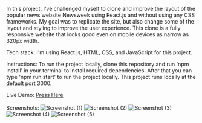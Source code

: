 In this project, I've challenged myself to clone and improve the layout of the popular news website Newsweek using React.js and without using any CSS frameworks. My goal was to replicate the site, but also change some of the layout and styling to improve the user experience. This clone is a fully responsive website that looks good even on mobile devices as narrow as 320px width. 

Tech stack: I'm using React.js, HTML, CSS, and JavaScript for this project.

Instructions: To run the project locally, clone this repository and run 'npm install' in your terminal to install required dependencies. After that you can type 'npm run start' to run the project locally. This project runs locally at the default port 3000.

Live Demo: <a href='https://antinf.github.io/Responsive-Newsweek-React.js-Clone/'>Press Here</a> 
<br></br>
Screenshots:
![Screenshot (1)](https://user-images.githubusercontent.com/87878255/230530539-43f48898-280b-40dc-8b16-9beee01e4ebe.png)
![Screenshot (2)](https://user-images.githubusercontent.com/87878255/230530653-c1a1e937-03fe-4744-b6a0-e371771ca1fd.png)
![Screenshot (3)](https://user-images.githubusercontent.com/87878255/230530672-036ea12d-8097-46e3-b99c-c20a7f430094.png)
![Screenshot (4)](https://user-images.githubusercontent.com/87878255/230530694-824b3be3-c1c7-456d-a205-86d68b9ffd65.png)
![Screenshot (5)](https://user-images.githubusercontent.com/87878255/230530682-bf28828d-cb02-47a9-b23e-c9a5a3da5be5.png)
